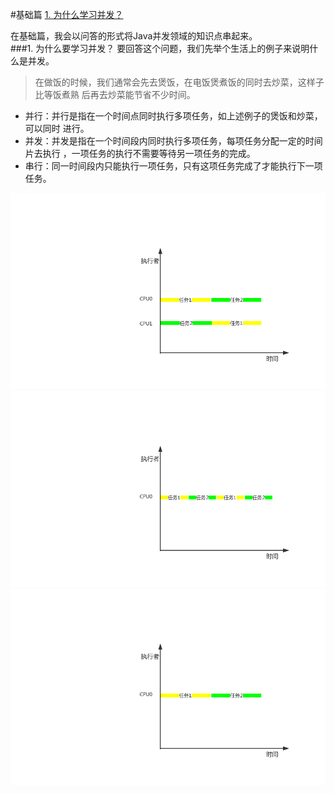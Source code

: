 #基础篇
[1. 为什么学习并发？]()<br>


在基础篇，我会以问答的形式将Java并发领域的知识点串起来。<br>
###1. 为什么要学习并发？
要回答这个问题，我们先举个生活上的例子来说明什么是并发。
>在做饭的时候，我们通常会先去煲饭，在电饭煲煮饭的同时去炒菜，这样子比等饭煮熟
后再去炒菜能节省不少时间。<br>

* 并行：并行是指在一个时间点同时执行多项任务，如上述例子的煲饭和炒菜，可以同时
进行。
* 并发：并发是指在一个时间段内同时执行多项任务，每项任务分配一定的时间片去执行
，一项任务的执行不需要等待另一项任务的完成。
* 串行：同一时间段内只能执行一项任务，只有这项任务完成了才能执行下一项任务。

![并行](../imgs/基础篇/为什么要学习并发/并行.png "并行")![并发](../imgs/基础篇/为什么要学习并发/并发.png "并发")![串行](../imgs/基础篇/为什么要学习并发/串行.png "串行")